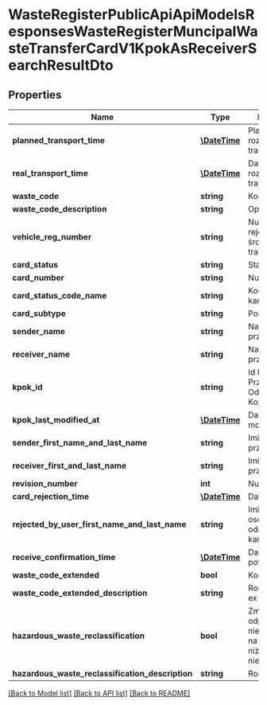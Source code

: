 # WasteRegisterPublicApiApiModelsResponsesWasteRegisterMuncipalWasteTransferCardV1KpokAsReceiverSearchResultDto

## Properties
Name | Type | Description | Notes
------------ | ------------- | ------------- | -------------
**planned_transport_time** | [**\DateTime**](\DateTime.md) | Planowana data rozpoczęcia transportu | [optional] 
**real_transport_time** | [**\DateTime**](\DateTime.md) | Data rozpoczęcia transportu | [optional] 
**waste_code** | **string** | Kod odpadu | [optional] 
**waste_code_description** | **string** | Opis odpadu | [optional] 
**vehicle_reg_number** | **string** | Numer rejestracyjny środka transportu | [optional] 
**card_status** | **string** | Status karty | [optional] 
**card_number** | **string** | Numer karty | [optional] 
**card_status_code_name** | **string** | Kod statusu karty | [optional] 
**card_subtype** | **string** | Podtyp karty | [optional] 
**sender_name** | **string** | Nazwa przekazującego | [optional] 
**receiver_name** | **string** | Nazwa przejmującego | [optional] 
**kpok_id** | **string** | Id Karty Przekazania Odpadów Komunalnych | [optional] 
**kpok_last_modified_at** | [**\DateTime**](\DateTime.md) | Data ostatnie modyfikacji | [optional] 
**sender_first_name_and_last_name** | **string** | Imię i Nazwisko przekazującego | [optional] 
**receiver_first_and_last_name** | **string** | Imię i Nazwisko przejmującego | [optional] 
**revision_number** | **int** | Numer korekty | [optional] 
**card_rejection_time** | [**\DateTime**](\DateTime.md) | Data odrzucenia | [optional] 
**rejected_by_user_first_name_and_last_name** | **string** | Imię i Nazwisko osoby odrzucającej kartę | [optional] 
**receive_confirmation_time** | [**\DateTime**](\DateTime.md) | Data otrzymania potwierdzenia | [optional] 
**waste_code_extended** | **bool** | Kod ex | [optional] 
**waste_code_extended_description** | **string** | Rodzaj odpadu ex | [optional] 
**hazardous_waste_reclassification** | **bool** | Zmiana statusu odpadów niebezpiecznych na odpady inne niż niebezpieczne | [optional] 
**hazardous_waste_reclassification_description** | **string** | Rodzaj odpadu | [optional] 

[[Back to Model list]](../README.md#documentation-for-models) [[Back to API list]](../README.md#documentation-for-api-endpoints) [[Back to README]](../README.md)


